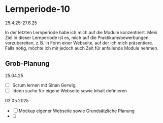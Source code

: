 # Lernperiode-10
25.4.25-27.6.25

In der letzten Lernperiode habe ich mich auf die Module konzentriert. Mein Ziel in dieser Lernperiode ist es, mich auf die Praktikumsbewerbungen vorzubereiten, z. B. in Form einer Webseite, auf der ich mich präsentiere. Falls nötig, möchte ich mir jedoch auch Zeit für anfallende Module nehmen.

## Grob-Planung

25.04.25
- [ ] Scrum lernen mit Sinan Gerwig
- [ ] Ideen suche für eigene Webseite sowie Inhalt definieren

02.05.2025
- [ ] Mockup eigener Webseite sowie Grundsätzliche Planung
- [ ] 
